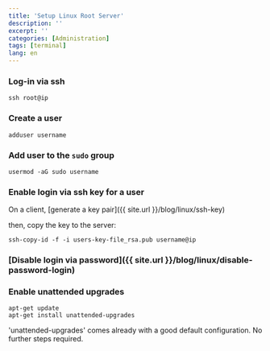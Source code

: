 ```yaml
---
title: 'Setup Linux Root Server'
description: ''
excerpt: ''
categories: [Administration]
tags: [terminal]
lang: en
---
```



### Log-in via ssh
```
ssh root@ip
```

### Create a user
```
adduser username
```

### Add user to the `sudo` group
```
usermod -aG sudo username
```

### Enable login via ssh key for a user

On a client, [generate a key pair]({{ site.url }}/blog/linux/ssh-key)

then, copy the key to the server:
```
ssh-copy-id -f -i users-key-file_rsa.pub username@ip
```

### [Disable login via password]({{ site.url }}/blog/linux/disable-password-login)

### Enable unattended upgrades
```
apt-get update
apt-get install unattended-upgrades
```
'unattended-upgrades' comes already with a good default configuration. No further steps required.
